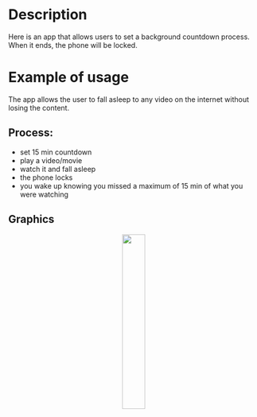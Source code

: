 # Description
Here is an app that allows users to set a background countdown process. When it ends, the phone will be locked.

# Example of usage
The app allows the user to fall asleep to any video on the internet without losing the content.
## Process:
- set 15 min countdown
- play a video/movie
- watch it and fall asleep
- the phone locks
- you wake up knowing you missed a maximum of 15 min of what you were watching

## Graphics
<p align="center">
  <img src="https://github.com/mikimik01/Sleep-Lock/assets/51535459/1e61ced3-6cc5-4790-9c2c-c03c2246905c" width="30%" height="30%">
</p>
